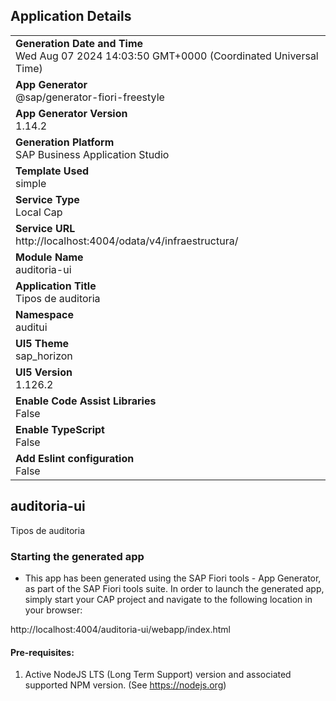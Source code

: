 ## Application Details
|               |
| ------------- |
|**Generation Date and Time**<br>Wed Aug 07 2024 14:03:50 GMT+0000 (Coordinated Universal Time)|
|**App Generator**<br>@sap/generator-fiori-freestyle|
|**App Generator Version**<br>1.14.2|
|**Generation Platform**<br>SAP Business Application Studio|
|**Template Used**<br>simple|
|**Service Type**<br>Local Cap|
|**Service URL**<br>http://localhost:4004/odata/v4/infraestructura/|
|**Module Name**<br>auditoria-ui|
|**Application Title**<br>Tipos de auditoria|
|**Namespace**<br>auditui|
|**UI5 Theme**<br>sap_horizon|
|**UI5 Version**<br>1.126.2|
|**Enable Code Assist Libraries**<br>False|
|**Enable TypeScript**<br>False|
|**Add Eslint configuration**<br>False|

## auditoria-ui

Tipos de auditoria

### Starting the generated app

-   This app has been generated using the SAP Fiori tools - App Generator, as part of the SAP Fiori tools suite.  In order to launch the generated app, simply start your CAP project and navigate to the following location in your browser:

http://localhost:4004/auditoria-ui/webapp/index.html

#### Pre-requisites:

1. Active NodeJS LTS (Long Term Support) version and associated supported NPM version.  (See https://nodejs.org)


